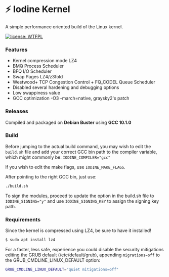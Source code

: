 # :zap: Iodine Kernel

A simple performance oriented build of the Linux kernel.

[![license: WTFPL](https://img.shields.io/badge/license-WTFPL-brightgreen.svg)](http://www.wtfpl.net/about/)


### Features

- Kernel compression mode LZ4
- BMQ Process Scheduler
- BFQ I/O Scheduler
- Swap Pages LZ4/z3fold
- Westwood+ TCP Congestion Control + FQ_CODEL Queue Scheduler
- Disabled several hardening and debugging options
- Low swappiness value
- GCC optimization -O3 -march=native, graysky2's patch


### Releases

Compiled and packaged on **Debian Buster** using **GCC 10.1.0**


### Build

Before jumping to the actual build command, you may wish to edit the `build.sh` file and add your correct GCC bin path to the compiler variable, which might commonly be:
`IODINE_COMPILER="gcc"`

If you wish to edit the make flags, use `IODINE_MAKE_FLAGS`.

After pointing to the right GCC bin, just use:
```sh
./build.sh
```

To sign the modules, proceed to update the option in the build.sh file to `IODINE_SIGNING="y"` and use `IODINE_SIGNING_KEY` to assign the signing key path.

### Requirements

Since the kernel is compressed using LZ4, be sure to have it installed!
```sh
$ sudo apt install lz4
```

For a faster, less safe, experience you could disable the security mitigations editing the GRUB default (/etc/default/grub), appending `migrations=off` to the GRUB_CMDLINE_LINUX_DEFAULT option:
```sh
GRUB_CMDLINE_LINUX_DEFAULT="quiet mitigations=off"
```

